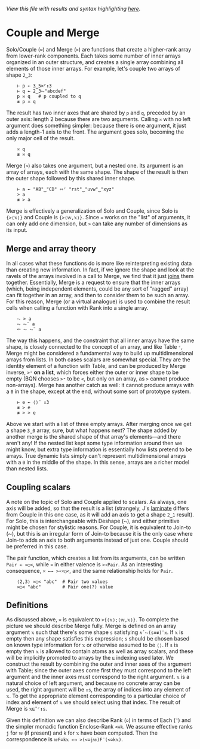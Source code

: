 *View this file with results and syntax highlighting [here](https://mlochbaum.github.io/BQN/doc/couple.html).*

# Couple and Merge

Solo/Couple (`≍`) and Merge (`>`) are functions that create a higher-rank array from lower-rank components. Each takes some number of inner arrays organized in an outer structure, and creates a single array combining all elements of those inner arrays. For example, let's couple two arrays of shape `2‿3`:

        ⊢ p ← 3‿5×⌜↕3
        ⊢ q ← 2‿3⥊"abcdef"
        p ≍ q   # p coupled to q
        ≢ p ≍ q

The result has two inner axes that are shared by `p` and `q`, preceded by an outer axis: length 2 because there are two arguments. Calling `≍` with no left argument does something simpler: because there is one argument, it just adds a length-1 axis to the front. The argument goes solo, becoming the only major cell of the result.

        ≍ q
        ≢ ≍ q

Merge (`>`) also takes one argument, but a nested one. Its argument is an array of arrays, each with the same shape. The shape of the result is then the outer shape followed by this shared inner shape.

        ⊢ a ← "AB"‿"CD" ∾⌜ "rst"‿"uvw"‿"xyz"
        > a
        ≢ > a

Merge is effectively a generalization of Solo and Couple, since Solo is `{>⟨𝕩⟩}` and Couple is `{>⟨𝕨,𝕩⟩}`. Since `≍` works on the "list" of arguments, it can only add one dimension, but `>` can take any number of dimensions as its input.

## Merge and array theory

In all cases what these functions do is more like reinterpreting existing data than creating new information. In fact, if we ignore the shape and look at the ravels of the arrays involved in a call to Merge, we find that it just [joins](join.md) them together. Essentially, Merge is a request to ensure that the inner arrays (which, being independent elements, could be any sort of "ragged" array) can fit together in an array, and then to consider them to be such an array. For this reason, Merge (or a virtual analogue) is used to combine the result cells when calling a function with Rank into a single array.

        ⥊ > a
        ⥊ ⥊¨ a
        ∾ ⥊ ⥊¨ a

The way this happens, and the constraint that all inner arrays have the same shape, is closely connected to the concept of an array, and like Table `⌜`, Merge might be considered a fundamental way to build up multidimensional arrays from lists. In both cases scalars are somewhat special. They are the identity element of a function with Table, and can be produced by Merge inverse, `>⁼` **on a list**, which forces either the outer or inner shape to be empty (BQN chooses `>⁼` to be `<`, but only on an array, as `>` cannot produce non-arrays). Merge has another catch as well: it cannot produce arrays with a `0` in the shape, except at the end, without some sort of prototype system.

        ⊢ e ← ⟨⟩¨ ↕3
        ≢ > e
        ≢ > > e

Above we start with a list of three empty arrays. After merging once we get a shape `3‿0` array, sure, but what happens next? The shape added by another merge is the shared shape of that array's elements—and there aren't any! If the nested list kept some type information around then we might know, but extra type information is essentially how lists pretend to be arrays. True dynamic lists simply can't represent multidimensional arrays with a `0` in the middle of the shape. In this sense, arrays are a richer model than nested lists.

## Coupling scalars

A note on the topic of Solo and Couple applied to scalars. As always, one axis will be added, so that the result is a list (strangely, J's [laminate](https://code.jsoftware.com/wiki/Vocabulary/commaco#dyadic) differs from Couple in this one case, as it will add an axis to get a shape `2‿1` result). For Solo, this is interchangeable with Deshape (`⥊`), and either primitive might be chosen for stylistic reasons. For Couple, it is equivalent to Join-to (`∾`), but this is an irregular form of Join-to because it is the only case where Join-to adds an axis to both arguments instead of just one. Couple should be preferred in this case.

The pair function, which creates a list from its arguments, can be written `Pair ← ≍○<`, while `≍` in either valence is `>∘Pair`. As an interesting consequence, `≍ ←→ >∘≍○<`, and the same relationship holds for `Pair`.

        ⟨2,3⟩ ≍○< "abc"  # Pair two values
        ≍○< "abc"        # Pair one(?) value

## Definitions

As discussed above, `≍` is equivalent to `>{⟨𝕩⟩;⟨𝕨,𝕩⟩}`. To complete the picture we should describe Merge fully. Merge is defined on an array argument `𝕩` such that there's some shape `s` satisfying `∧´⥊(s≡≢)¨𝕩`. If `𝕩` is empty then any shape satisfies this expression; `s` should be chosen based on known type information for `𝕩` or otherwise assumed to be `⟨⟩`. If `s` is empty then `𝕩` is allowed to contain atoms as well as array scalars, and these will be implicitly promoted to arrays by the `⊑` indexing used later. We construct the result by combining the outer and inner axes of the argument with Table; since the outer axes come first they must correspond to the left argument and the inner axes must correspond to the right argument. `𝕩` is a natural choice of left argument, and because no concrete array can be used, the right argument will be `↕s`, the array of indices into any element of `𝕩`. To get the appropriate element corresponding to a particular choice of index and element of `𝕩` we should select using that index. The result of Merge is `𝕩⊑˜⌜↕s`.

Given this definition we can also describe Rank (`⎉`) in terms of Each (`¨`) and the simpler monadic function Enclose-Rank `<⎉k`. We assume effective ranks `j` for `𝕨` (if present) and `k` for `𝕩` have been computed. Then the correspondence is `𝕨F⎉k𝕩 ←→ >(<⎉j𝕨)F¨(<⎉k𝕩)`.
